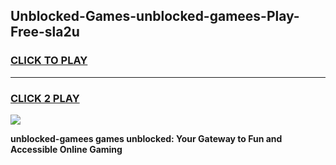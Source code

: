
## Unblocked-Games-unblocked-gamees-Play-Free-sla2u
<h3>
<a href="https://premium76.site?title=unblocked-gamees&ref=09A">CLICK TO PLAY</a></h3>
<hr>

<h3>
<a href="https://premium76.site?title=unblocked-gamees&ref=09A">CLICK 2 PLAY</a>
  
</h3>

<a href="https://premium76.site?title=unblocked-gamees&ref=09A"><img src="https://clearcache.store/games.png"></a>


**unblocked-gamees games unblocked: Your Gateway to Fun and Accessible Online Gaming**
